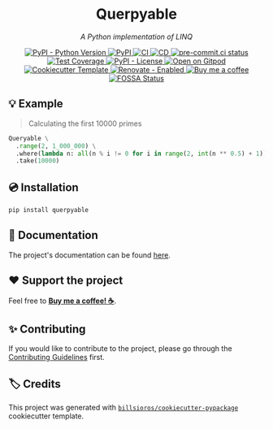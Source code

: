 <h1 align="center">Querpyable</h1>

<p align="center"><em>A Python implementation of LINQ</em></p>

<p align="center">
  <a href="https://www.python.org/">
    <img
      src="https://img.shields.io/pypi/pyversions/querpyable"
      alt="PyPI - Python Version"
    />
  </a>
  <a href="https://pypi.org/project/querpyable/">
    <img
      src="https://img.shields.io/pypi/v/querpyable"
      alt="PyPI"
    />
  </a>
  <a href="https://github.com/billsioros/querpyable/actions/workflows/ci.yml">
    <img
      src="https://github.com/billsioros/querpyable/actions/workflows/ci.yml/badge.svg"
      alt="CI"
    />
  </a>
  <a href="https://github.com/billsioros/querpyable/actions/workflows/cd.yml">
    <img
      src="https://github.com/billsioros/querpyable/actions/workflows/cd.yml/badge.svg"
      alt="CD"
    />
  </a>
  <a href="https://results.pre-commit.ci/latest/github/billsioros/querpyable/master">
    <img
      src="https://results.pre-commit.ci/badge/github/billsioros/querpyable/master.svg"
      alt="pre-commit.ci status"
    />
  </a>
  <a href="https://codecov.io/gh/billsioros/querpyable">
    <img
      src="https://codecov.io/gh/billsioros/querpyable/branch/master/graph/badge.svg?token=coLOL0j6Ap"
      alt="Test Coverage"/>
  </a>
  <a href="https://opensource.org/licenses/MIT">
    <img
      src="https://img.shields.io/pypi/l/querpyable"
      alt="PyPI - License"
    />
  </a>
  <a href="https://gitpod.io/from-referrer/">
    <img
      src="https://img.shields.io/badge/Open%20on-Gitpod-blue?logo=gitpod&style=flat"
      alt="Open on Gitpod"
    />
  </a>
  <a href="https://github.com/billsioros/cookiecutter-pypackage">
    <img
      src="https://img.shields.io/badge/cookiecutter-template-D4AA00.svg?style=flat&logo=cookiecutter"
      alt="Cookiecutter Template">
  </a>
  <a href="https://app.renovatebot.com/dashboard#github/billsioros/querpyable">
    <img
      src="https://img.shields.io/badge/renovate-enabled-brightgreen.svg?style=flat&logo=renovatebot"
      alt="Renovate - Enabled">
  </a>
  <a href="https://www.buymeacoffee.com/billsioros">
    <img
      src="https://img.shields.io/badge/Buy%20me%20a-coffee-FFDD00.svg?style=flat&logo=buymeacoffee"
      alt="Buy me a coffee">
  </a>
  <a href="https://app.fossa.com/projects/custom%2B27372%2Fgithub.com%2Fbillsioros%2Fquerpyable/refs/branch/fix%2Fworking-version/f7d8508218ccd7057042a87c424029d8c98382d6">
    <img
      src="https://app.fossa.com/api/projects/custom%2B27372%2Fgithub.com%2Fbillsioros%2Fquerpyable.svg?type=shield"
      alt="FOSSA Status"
    />
  </a>
</p>

## :bulb: Example

> Calculating the first 10000 primes

```python
Queryable \
  .range(2, 1_000_000) \
  .where(lambda n: all(n % i != 0 for i in range(2, int(n ** 0.5) + 1))) \
  .take(10000)
```

## :cd: Installation

```bash
pip install querpyable
```

## :book: Documentation

The project's documentation can be found [here](https://billsioros.github.io/querpyable/).

## :heart: Support the project

Feel free to [**Buy me a coffee! ☕**](https://www.buymeacoffee.com/billsioros).

## :sparkles: Contributing

If you would like to contribute to the project, please go through the [Contributing Guidelines](https://billsioros.github.io/querpyable/latest/CONTRIBUTING/) first.

## :label: Credits

This project was generated with [`billsioros/cookiecutter-pypackage`](https://github.com/billsioros/cookiecutter-pypackage) cookiecutter template.
